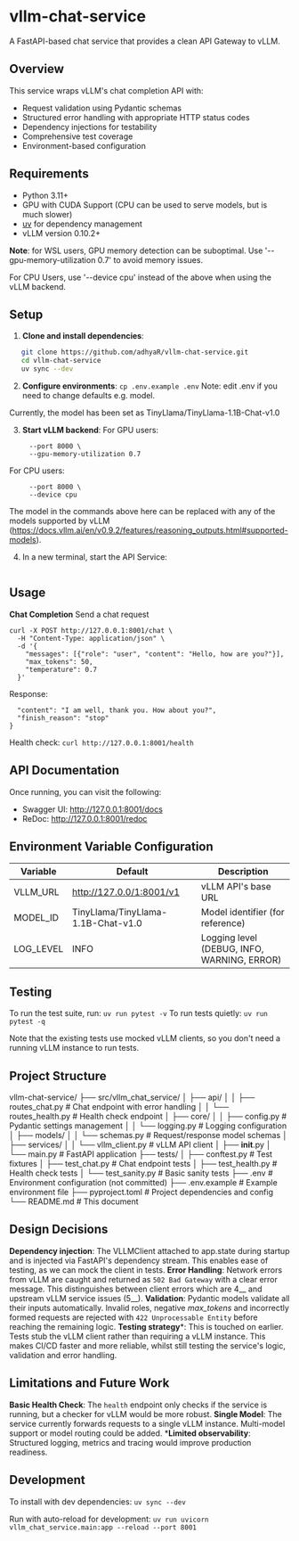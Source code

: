 # vllm-chat-service
A FastAPI-based chat service that provides a clean API Gateway to vLLM.

## Overview
This service wraps vLLM's chat completion API with:
- Request validation using Pydantic schemas
- Structured error handling with appropriate HTTP status codes
- Dependency injections for testability
- Comprehensive test coverage
- Environment-based configuration

## Requirements
- Python 3.11+
- GPU with CUDA Support (CPU can be used to serve models, but is much slower)
- [uv](https://github.com/astral-sh/uv) for dependency management
- vLLM version 0.10.2+

**Note**: for WSL users, GPU memory detection can be suboptimal. Use '--gpu-memory-utilization 0.7' to avoid memory issues.

For CPU Users, use '--device cpu' instead of the above when using the vLLM backend.

## Setup
1. **Clone and install dependencies**:
```bash
   git clone https://github.com/adhyaR/vllm-chat-service.git
   cd vllm-chat-service
   uv sync --dev
```
2. **Configure environments**:
```cp .env.example .env```
Note: edit .env if you need to change defaults e.g. model.

Currently, the model has been set as TinyLlama/TinyLlama-1.1B-Chat-v1.0

3. **Start vLLM backend**:
For GPU users:
```vllm serve TinyLlama/TinyLlama-1.1B-Chat-v1.0 \
     --port 8000 \
     --gpu-memory-utilization 0.7
```
For CPU users:
```vllm serve TinyLlama/TinyLlama-1.1B-Chat-v1.0 \
     --port 8000 \
     --device cpu
```

The model in the commands above here can be replaced with any of the models supported by vLLM (https://docs.vllm.ai/en/v0.9.2/features/reasoning_outputs.html#supported-models).

4. In a new terminal, start the API Service:
```uv run unicorn vllm_chat_service.main:app --host 0.0.0.0 --port 8001
```
## Usage
**Chat Completion**
Send a chat request
```
curl -X POST http://127.0.0.1:8001/chat \
  -H "Content-Type: application/json" \
  -d '{
    "messages": [{"role": "user", "content": "Hello, how are you?"}],
    "max_tokens": 50,
    "temperature": 0.7
  }'
```

Response:
```{
  "content": "I am well, thank you. How about you?",
  "finish_reason": "stop"
}
```

Health check:
```curl http://127.0.0.1:8001/health```

## API Documentation
Once running, you can visit the following:
- Swagger UI: http://127.0.0.1:8001/docs
- ReDoc: http://127.0.0.1:8001/redoc

## Environment Variable Configuration
| Variable | Default | Description |
| --- | --- | --- |
| VLLM_URL | http://127.0.0/1:8001/v1 | vLLM API's base URL |
| MODEL_ID | TinyLlama/TinyLlama-1.1B-Chat-v1.0 | Model identifier (for reference) |
| LOG_LEVEL | INFO | Logging level (DEBUG, INFO, WARNING, ERROR) |

## Testing
To run the test suite, run:
```uv run pytest -v```
To run tests quietly:
```uv run pytest -q```

Note that the existing tests use mocked vLLM clients, so you don't need a running vLLM instance to run tests.

## Project Structure
vllm-chat-service/
├── src/vllm_chat_service/
│   ├── api/
│   │   ├── routes_chat.py       # Chat endpoint with error handling
│   │   └── routes_health.py     # Health check endpoint
│   ├── core/
│   │   ├── config.py            # Pydantic settings management
│   │   └── logging.py           # Logging configuration
│   ├── models/
│   │   └── schemas.py           # Request/response model schemas
│   ├── services/
│   │   └── vllm_client.py       # vLLM API client
│   ├── __init__.py
│   └── main.py                  # FastAPI application
├── tests/
│   ├── conftest.py              # Test fixtures
│   ├── test_chat.py             # Chat endpoint tests
│   ├── test_health.py           # Health check tests
│   └── test_sanity.py           # Basic sanity tests
├── .env                         # Environment configuration (not committed)
├── .env.example                 # Example environment file
├── pyproject.toml               # Project dependencies and config
└── README.md                    # This document

## Design Decisions
**Dependency injection**: The VLLMClient attached to app.state during startup and is injected via FastAPI's dependency stream. This enables ease of testing, as we can mock the client in tests.
**Error Handling**: Network errors from vLLM are caught and returned as ```502 Bad Gateway``` with a clear error message. This distinguishes between client errors which are 4__ and upstream vLLM service issues (5__).
**Validation**: Pydantic models validate all their inputs automatically. Invalid roles, negative *max_tokens* and incorrectly formed requests are rejected with ```422 Unprocessable Entity``` before reaching the remaining logic.
**Testing strategy***: This is touched on earlier. Tests stub the vLLM client rather than requiring a vLLM instance. This makes CI/CD faster and more reliable, whilst still testing the service's logic, validation and error handling.

## Limitations and Future Work
**Basic Health Check**: The ```health``` endpoint only checks if the service is running, but a checker for vLLM would be more robust.
**Single Model**: The service currently forwards requests to a single vLLM instance. Multi-model support or model routing could be added.
***Limited observability**: Structured logging, metrics and tracing would improve production readiness.

## Development
To install with dev dependencies:
```uv sync --dev```

Run with auto-reload for development:
```uv run uvicorn vllm_chat_service.main:app --reload --port 8001```
